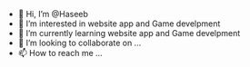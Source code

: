 - 👋 Hi, I’m @Haseeb 
- 👀 I’m interested in  website app and Game develpment  
- 🌱 I’m currently learning  website app and Game develpment
- 💞️ I’m looking to collaborate on ...
- 📫 How to reach me ...

<!---
Haseebismail703/Haseebismail703 is a ✨ special ✨ repository because its `README.md` (this file) appears on your GitHub profile.
You can click the Preview link to take a look at your changes.
--->
